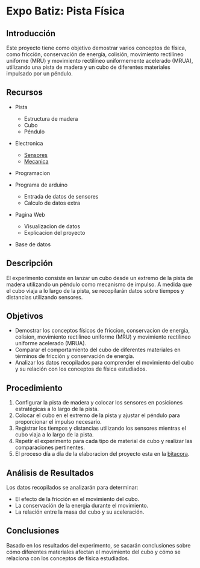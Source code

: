 # Expo Batiz: Pista Física

## Introducción
Este proyecto tiene como objetivo demostrar varios conceptos de física, como fricción, conservación de energía, colisión, movimiento rectilíneo uniforme (MRU) y movimiento rectilíneo uniformemente acelerado (MRUA), utilizando una pista de madera y un cubo de diferentes materiales impulsado por un péndulo.

## Recursos
- Pista
	- Estructura de madera
	- Cubo
	- Péndulo
 
- Electronica
	- [Sensores](docs/Sensores.md)
	- [Mecanica](docs/Mecanica.md)

- Programacion
- Programa de arduino
	- Entrada de datos de sensores
	- Calculo de datos extra
- Pagina Web
	- Visualizacion de datos
	- Explicacion del proyecto
- Base de datos

## Descripción
El experimento consiste en lanzar un cubo desde un extremo de la pista de madera utilizando un péndulo como mecanismo de impulso. A medida que el cubo viaja a lo largo de la pista, se recopilarán datos sobre tiempos y distancias utilizando sensores.

## Objetivos
- Demostrar los conceptos físicos de friccion, conservacion de energia, colision, movimiento rectilineo uniforme (MRU) y movimiento rectilineo uniforme acelerado (MRUA).
- Comparar el comportamiento del cubo de diferentes materiales en términos de fricción y conservación de energía.
- Analizar los datos recopilados para comprender el movimiento del cubo y su relación con los conceptos de física estudiados.

## Procedimiento
1. Configurar la pista de madera y colocar los sensores en posiciones estratégicas a lo largo de la pista.
2. Colocar el cubo en el extremo de la pista y ajustar el péndulo para proporcionar el impulso necesario.
3. Registrar los tiempos y distancias utilizando los sensores mientras el cubo viaja a lo largo de la pista.
4. Repetir el experimento para cada tipo de material de cubo y realizar las comparaciones pertinentes.
5. El proceso día a día de la elaboracion del proyecto esta en la [bitacora](docs/Bitacora.md).

## Análisis de Resultados
Los datos recopilados se analizarán para determinar:

- El efecto de la fricción en el movimiento del cubo.
- La conservación de la energía durante el movimiento.
- La relación entre la masa del cubo y su aceleración.

## Conclusiones
Basado en los resultados del experimento, se sacarán conclusiones sobre cómo diferentes materiales afectan el movimiento del cubo y cómo se relaciona con los conceptos de física estudiados.
